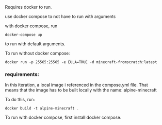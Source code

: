 Requires docker to run.

use docker compose to not have to run with arguments

with docker compose, run
```
docker-compose up
```
to run with default arguments.

To run without docker compose:
```
docker run -p 25565:25565 -e EULA=TRUE -d minecraft-fromscratch:latest
```



### requirements:
In this iteration, a local image i referenced in the compose.yml file. 
That means that the image has to be built locally with the name: alpine-minecraft

To do this, run: 
```
docker build -t alpine-minecraft .
```

To run with docker compose, first install docker compose.